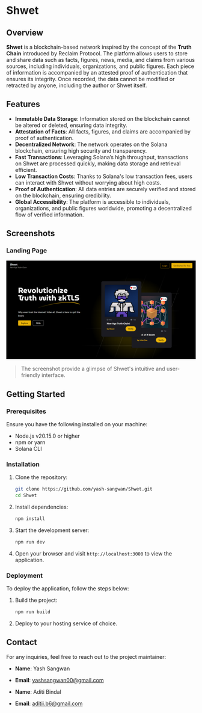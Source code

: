 # Shwet

## Overview

**Shwet** is a blockchain-based network inspired by the concept of the **Truth Chain** introduced by Reclaim Protocol. The platform allows users to store and share data such as facts, figures, news, media, and claims from various sources, including individuals, organizations, and public figures. Each piece of information is accompanied by an attested proof of authentication that ensures its integrity. Once recorded, the data cannot be modified or retracted by anyone, including the author or Shwet itself.

## Features

- **Immutable Data Storage**: Information stored on the blockchain cannot be altered or deleted, ensuring data integrity.
- **Attestation of Facts**: All facts, figures, and claims are accompanied by proof of authentication.
- **Decentralized Network**: The network operates on the Solana blockchain, ensuring high security and transparency.
- **Fast Transactions**: Leveraging Solana’s high throughput, transactions on Shwet are processed quickly, making data storage and retrieval efficient.
- **Low Transaction Costs**: Thanks to Solana's low transaction fees, users can interact with Shwet without worrying about high costs.
- **Proof of Authentication**: All data entries are securely verified and stored on the blockchain, ensuring credibility.
- **Global Accessibility**: The platform is accessible to individuals, organizations, and public figures worldwide, promoting a decentralized flow of verified information.

## Screenshots

### Landing Page
![Landing Page Screenshot 1](/src/assets/readme1.png)


> The screenshot provide a glimpse of Shwet's intuitive and user-friendly interface.

## Getting Started

### Prerequisites

Ensure you have the following installed on your machine:

- Node.js v20.15.0 or higher
- npm or yarn
- Solana CLI

### Installation

1. Clone the repository:
   ```bash
   git clone https://github.com/yash-sangwan/Shwet.git
   cd Shwet
   ```

2. Install dependencies:
   ```bash
   npm install
   ```

3. Start the development server:
   ```bash
   npm run dev
   ```

4. Open your browser and visit `http://localhost:3000` to view the application.

### Deployment

To deploy the application, follow the steps below:

1. Build the project:
   ```bash
   npm run build
   ```

2. Deploy to your hosting service of choice.



## Contact

For any inquiries, feel free to reach out to the project maintainer:

- **Name**: Yash Sangwan
- **Email**: yashsangwan00@gmail.com

- **Name**: Aditi Bindal
- **Email**: aditii.b6@gmail.com
